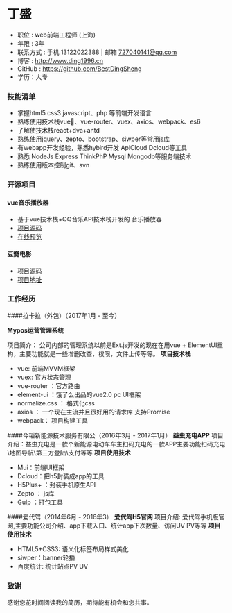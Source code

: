 
# 丁盛
- 职位 : web前端工程师 (上海) 
- 年限 : 3年 
- 联系方式 : 手机 13122022388  | 邮箱 727040141@qq.com
- 博客 : http://www.ding1996.cn
- GitHub : https://github.com/BestDingSheng
- 学历：大专

### 技能清单

- 掌握html5 css3 javascript、php 等前端开发语言
- 熟练使用技术栈vue、vue-router、vuex、axios、webpack、es6
- 了解使技术栈react+dva+antd
- 熟练使用jquery、zepto、bootstrap、siwper等常用js库
- 有webapp开发经验，熟悉hybird开发 ApiCloud Dcloud等工具
- 熟悉 NodeJs Express ThinkPhP Mysql Mongodb等服务端技术 
- 熟练使用版本控制git、svn

### 开源项目
	
#### vue音乐播放器
- 基于vue技术栈+QQ音乐API技术栈开发的 音乐播放器
-  [项目源码](https://github.com/BestDingSheng/vueMusic)
-  [在线预览](https://bestdingsheng.github.io/vueMusic/dist/index.html#/home)

#### 豆瓣电影
* [项目源码](https://github.com/BestDingSheng/vueMovie)
* [项目地址](https://bestdingsheng.github.io/vueMovie/dist/index.html#/home)

### 工作经历
####拉卡拉（外包）（2017年1月 - 至今）

**Mypos运营管理系统**

项目简介： 公司内部的管理系统以前是Ext.js开发的现在在用vue + ElementUI重构，主要功能就是一些增删改查，权限，文件上传等等。
**项目技术栈**

* vue: 前端MVVM框架
* vuex: 官方状态管理
* vue-router ：官方路由
* element-ui ：饿了么出品的vue2.0 pc UI框架
* normalize.css ： 格式化css
* axios ： 一个现在主流并且很好用的请求库 支持Promise
* webpack： 项目构建工具

####今韬新能源技术服务有限公（2016年3月 - 2017年1月）
**益虫充电APP**
项目介绍：益虫充电是一款个新能源电动车车主扫码充电的一款APP主要功能扫码充电\地图导航\第三方登陆\支付等等
**项目使用技术**

* Mui：前端UI框架
* Dcloud：把h5封装成app的工具
* H5Plus+ ：封装手机原生API
* Zepto ： js库
* Gulp ：打包工具


####爱代驾（2014年6月 - 2016年3）
**爱代驾H5官网**
项目介绍: 爱代驾手机版官网,主要功能公司介绍、app下载入口、统计app下次数量、访问UV PV等等
**项目使用技术**

* HTML5+CSS3: 语义化标签布局样式美化
* siwper：banner轮播
* 百度统计: 统计站点PV UV


### 致谢
感谢您花时间阅读我的简历，期待能有机会和您共事。



